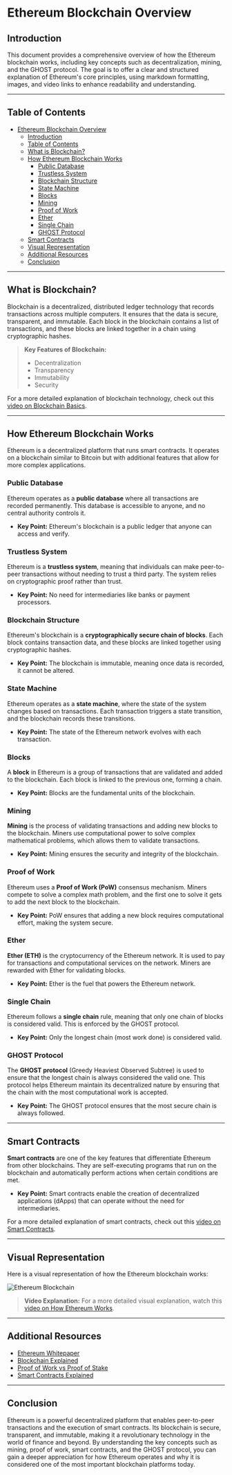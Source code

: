# Ethereum Blockchain Overview

## Introduction
This document provides a comprehensive overview of how the Ethereum blockchain works, including key concepts such as decentralization, mining, and the GHOST protocol. The goal is to offer a clear and structured explanation of Ethereum's core principles, using markdown formatting, images, and video links to enhance readability and understanding.

---

## Table of Contents
- [Ethereum Blockchain Overview](#ethereum-blockchain-overview)
  - [Introduction](#introduction)
  - [Table of Contents](#table-of-contents)
  - [What is Blockchain?](#what-is-blockchain)
  - [How Ethereum Blockchain Works](#how-ethereum-blockchain-works)
    - [Public Database](#public-database)
    - [Trustless System](#trustless-system)
    - [Blockchain Structure](#blockchain-structure)
    - [State Machine](#state-machine)
    - [Blocks](#blocks)
    - [Mining](#mining)
    - [Proof of Work](#proof-of-work)
    - [Ether](#ether)
    - [Single Chain](#single-chain)
    - [GHOST Protocol](#ghost-protocol)
  - [Smart Contracts](#smart-contracts)
  - [Visual Representation](#visual-representation)
  - [Additional Resources](#additional-resources)
  - [Conclusion](#conclusion)

---

## What is Blockchain?
Blockchain is a decentralized, distributed ledger technology that records transactions across multiple computers. It ensures that the data is secure, transparent, and immutable. Each block in the blockchain contains a list of transactions, and these blocks are linked together in a chain using cryptographic hashes.

> **Key Features of Blockchain:**
> - Decentralization
> - Transparency
> - Immutability
> - Security

For a more detailed explanation of blockchain technology, check out this [video on Blockchain Basics](https://www.youtube.com/watch?v=SSo_EIwHSd4).

---

## How Ethereum Blockchain Works
Ethereum is a decentralized platform that runs smart contracts. It operates on a blockchain similar to Bitcoin but with additional features that allow for more complex applications.

### Public Database
Ethereum operates as a **public database** where all transactions are recorded permanently. This database is accessible to anyone, and no central authority controls it.

- **Key Point:** Ethereum's blockchain is a public ledger that anyone can access and verify.

### Trustless System
Ethereum is a **trustless system**, meaning that individuals can make peer-to-peer transactions without needing to trust a third party. The system relies on cryptographic proof rather than trust.

- **Key Point:** No need for intermediaries like banks or payment processors.

### Blockchain Structure
Ethereum's blockchain is a **cryptographically secure chain of blocks**. Each block contains transaction data, and these blocks are linked together using cryptographic hashes.

- **Key Point:** The blockchain is immutable, meaning once data is recorded, it cannot be altered.

### State Machine
Ethereum operates as a **state machine**, where the state of the system changes based on transactions. Each transaction triggers a state transition, and the blockchain records these transitions.

- **Key Point:** The state of the Ethereum network evolves with each transaction.

### Blocks
A **block** in Ethereum is a group of transactions that are validated and added to the blockchain. Each block is linked to the previous one, forming a chain.

- **Key Point:** Blocks are the fundamental units of the blockchain.

### Mining
**Mining** is the process of validating transactions and adding new blocks to the blockchain. Miners use computational power to solve complex mathematical problems, which allows them to validate transactions.

- **Key Point:** Mining ensures the security and integrity of the blockchain.

### Proof of Work
Ethereum uses a **Proof of Work (PoW)** consensus mechanism. Miners compete to solve a complex math problem, and the first one to solve it gets to add the next block to the blockchain.

- **Key Point:** PoW ensures that adding a new block requires computational effort, making the system secure.

### Ether
**Ether (ETH)** is the cryptocurrency of the Ethereum network. It is used to pay for transactions and computational services on the network. Miners are rewarded with Ether for validating blocks.

- **Key Point:** Ether is the fuel that powers the Ethereum network.

### Single Chain
Ethereum follows a **single chain** rule, meaning that only one chain of blocks is considered valid. This is enforced by the GHOST protocol.

- **Key Point:** Only the longest chain (most work done) is considered valid.

### GHOST Protocol
The **GHOST protocol** (Greedy Heaviest Observed Subtree) is used to ensure that the longest chain is always considered the valid one. This protocol helps Ethereum maintain its decentralized nature by ensuring that the chain with the most computational work is accepted.

- **Key Point:** The GHOST protocol ensures that the most secure chain is always followed.

---

## Smart Contracts
**Smart contracts** are one of the key features that differentiate Ethereum from other blockchains. They are self-executing programs that run on the blockchain and automatically perform actions when certain conditions are met.

- **Key Point:** Smart contracts enable the creation of decentralized applications (dApps) that can operate without the need for intermediaries.

For a more detailed explanation of smart contracts, check out this [video on Smart Contracts](https://www.youtube.com/watch?v=ZE2HxTmxfrI).

---

## Visual Representation
Here is a visual representation of how the Ethereum blockchain works:

![Ethereum Blockchain](https://example.com/ethereum-blockchain.png)

> **Video Explanation:** For a more detailed visual explanation, watch this [video on How Ethereum Works](https://www.youtube.com/watch?v=TDGq4aeevgY).

---

## Additional Resources
- [Ethereum Whitepaper](https://ethereum.org/en/whitepaper/)
- [Blockchain Explained](https://www.youtube.com/watch?v=SSo_EIwHSd4)
- [Proof of Work vs Proof of Stake](https://www.youtube.com/watch?v=M3EFi_POhps)
- [Smart Contracts Explained](https://www.youtube.com/watch?v=ZE2HxTmxfrI)

---

## Conclusion
Ethereum is a powerful decentralized platform that enables peer-to-peer transactions and the execution of smart contracts. Its blockchain is secure, transparent, and immutable, making it a revolutionary technology in the world of finance and beyond. By understanding the key concepts such as mining, proof of work, smart contracts, and the GHOST protocol, you can gain a deeper appreciation for how Ethereum operates and why it is considered one of the most important blockchain platforms today.
